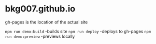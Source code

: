 # bkg007.github.io

gh-pages is the location of the actual site

`npm run demo:build` -builds site
`npm run deploy` -deploys to gh-pages
`npm run demo:preview` -previews locally
